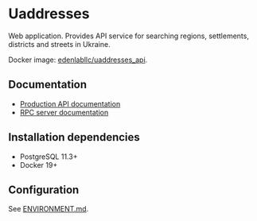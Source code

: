 # Uaddresses

Web application. Provides API service for searching regions, settlements, districts and streets in Ukraine.

Docker image: [edenlabllc/uaddresses_api](https://hub.docker.com/r/edenlabllc/uaddresses_api).

## Documentation

- [Production API documentation](https://uaddressesapi.docs.apiary.io/)
- [RPC server documentation](doc/index.html)

## Installation dependencies

- PostgreSQL 11.3+
- Docker 19+

## Configuration

See [ENVIRONMENT.md](docs/ENVIRONMENT.md).
